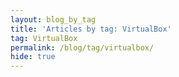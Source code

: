```yaml
---
layout: blog_by_tag
title: 'Articles by tag: VirtualBox'
tag: VirtualBox
permalink: /blog/tag/virtualbox/
hide: true
---
```

